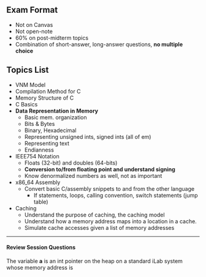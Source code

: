 

## Exam Format
- Not on Canvas
- Not open-note
- 60% on post-midterm topics
- Combination of short-answer, long-answer questions, **no multiple choice**

## Topics List
- VNM Model
- Compilation Method for C
- Memory Structure of C
- C Basics
- **Data Representation in Memory**
	- Basic mem. organization
	- Bits & Bytes
	- Binary, Hexadecimal
	- Representing unsigned ints, signed ints (all of em)
	- Representing text
	- Endianness
- IEEE754 Notation
	- Floats (32-bit) and doubles (64-bits)
	- **Conversion to/from floating point and understand signing**
	- Know denormalized numbers as well, not as important
- x86_64 Assembly
	- Convert basic C/assembly snippets to and from the other language
		- If statements, loops, calling convention, switch statements (jump table)
- Caching
	- Understand the purpose of caching, the caching model
	- Understand how a memory address maps into a location in a cache.
	- Simulate cache accesses given a list of memory addresses

---

#### Review Session Questions

The variable **a** is an int pointer on the heap on a standard iLab system whose memory address is 